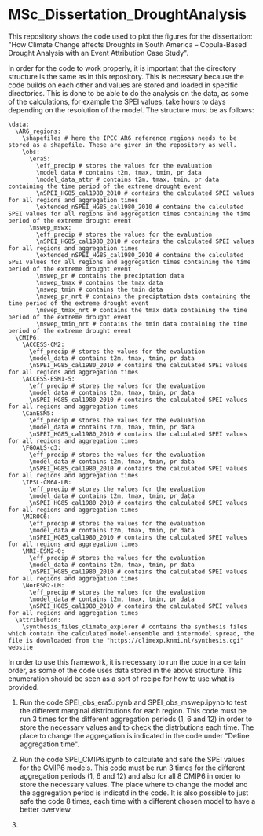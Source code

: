 # MSc_Dissertation_DroughtAnalysis
This repository shows the code used to plot the figures for the dissertation: "How Climate Change affects Droughts in South America – Copula-Based Drought Analysis with an Event Attribution Case Study".

In order for the code to work properly, it is important that the directory structure is the same as in this repository. This is necessary because the code builds on each other and values are stored and loaded in specific directories. This is done to be able to do the analysis on the data, as some of the calculations, for example the SPEI values, take hours to days depending on the resolution of the model. The structure must be as follows:
```
\data:
  \AR6_regions:
    \shapefiles # here the IPCC AR6 reference regions needs to be stored as a shapefile. These are given in the repository as well.
    \obs:
      \era5:
        \eff_precip # stores the values for the evaluation
        \model data # contains t2m, tmax, tmin, pr data
        \model_data_attr # contains t2m, tmax, tmin, pr data containing the time period of the extreme drought event
        \nSPEI_HG85_cal1980_2010 # contains the calculated SPEI values for all regions and aggregation times
        \extended_nSPEI_HG85_cal1980_2010 # contains the calculated SPEI values for all regions and aggregation times containing the time period of the extreme drought event
      \mswep_mswx:
        \eff_precip # stores the values for the evaluation
        \nSPEI_HG85_cal1980_2010 # contains the calculated SPEI values for all regions and aggregation times
        \extended_nSPEI_HG85_cal1980_2010 # contains the calculated SPEI values for all regions and aggregation times containing the time period of the extreme drought event
        \mswep_pr # contains the preciptation data
        \mswep_tmax # contains the tmax data
        \mswep_tmin # contains the tmin data
        \mswep_pr_nrt # contains the preciptation data containing the time period of the extreme drought event
        \mswep_tmax_nrt # contains the tmax data containing the time period of the extreme drought event
        \mswep_tmin_nrt # contains the tmin data containing the time period of the extreme drought event
  \CMIP6:
    \ACCESS-CM2:
      \eff_precip # stores the values for the evaluation
      \model_data # contains t2m, tmax, tmin, pr data
      \nSPEI_HG85_cal1980_2010 # contains the calculated SPEI values for all regions and aggregation times
    \ACCESS-ESM1-5:
      \eff_precip # stores the values for the evaluation
      \model_data # contains t2m, tmax, tmin, pr data
      \nSPEI_HG85_cal1980_2010 # contains the calculated SPEI values for all regions and aggregation times
    \CanESM5:
      \eff_precip # stores the values for the evaluation
      \model_data # contains t2m, tmax, tmin, pr data
      \nSPEI_HG85_cal1980_2010 # contains the calculated SPEI values for all regions and aggregation times
    \FGOALS-g3:
      \eff_precip # stores the values for the evaluation
      \model_data # contains t2m, tmax, tmin, pr data
      \nSPEI_HG85_cal1980_2010 # contains the calculated SPEI values for all regions and aggregation times
    \IPSL-CM6A-LR:
      \eff_precip # stores the values for the evaluation
      \model_data # contains t2m, tmax, tmin, pr data
      \nSPEI_HG85_cal1980_2010 # contains the calculated SPEI values for all regions and aggregation times
    \MIROC6:
      \eff_precip # stores the values for the evaluation
      \model_data # contains t2m, tmax, tmin, pr data
      \nSPEI_HG85_cal1980_2010 # contains the calculated SPEI values for all regions and aggregation times
    \MRI-ESM2-0:
      \eff_precip # stores the values for the evaluation
      \model_data # contains t2m, tmax, tmin, pr data
      \nSPEI_HG85_cal1980_2010 # contains the calculated SPEI values for all regions and aggregation times
    \NorESM2-LM:
      \eff_precip # stores the values for the evaluation
      \model_data # contains t2m, tmax, tmin, pr data
      \nSPEI_HG85_cal1980_2010 # contains the calculated SPEI values for all regions and aggregation times
  \attribution:
    \synthesis_files_climate_explorer # contains the synthesis files which contain the calculated model-ensemble and intermodel spread, the file is downloaded from the "https://climexp.knmi.nl/synthesis.cgi" website

```
In order to use this framework, it is necessary to run the code in a certain order, as some of the code uses data stored in the above structure. This enumeration should be seen as a sort of recipe for how to use what is provided.


1. Run the code SPEI_obs_era5.ipynb and SPEI_obs_mswep.ipynb to test the different marginal distributions for each region. This code must be run 3 times for the different aggregation periods (1, 6 and 12) in order to store the necessary values and to check the distrbutions each time. The place to change the aggregation is indicated in the code under "Define aggregation time".

2. Run the code SPEI_CMIP6.ipynb to calculate and safe the SPEI values for the CMIP6 models. This code must be run 3 times for the different aggregation periods (1, 6 and 12) and also for all 8 CMIP6 in order to store the necessary values. The place where to change the model and the aggregation period is indicatd in the code. It is also possible to just safe the code 8 times, each time with a different chosen model to have a better overview.

3. 

